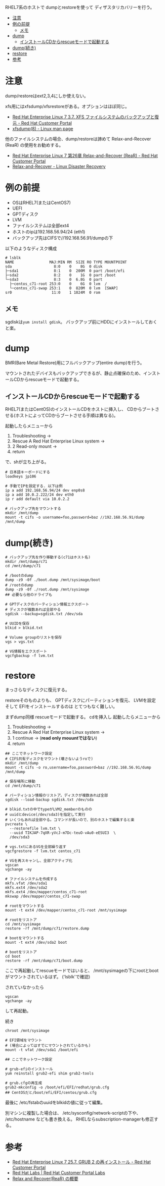 RHEL7系のホストで
dumpとrestoreを使って
ディザスタリカバリーを行う。

- [注意](#%E6%B3%A8%E6%84%8F)
- [例の前提](#%E4%BE%8B%E3%81%AE%E5%89%8D%E6%8F%90)
  - [メモ](#%E3%83%A1%E3%83%A2)
- [dump](#dump)
  - [インストールCDからrescueモードで起動する](#%E3%82%A4%E3%83%B3%E3%82%B9%E3%83%88%E3%83%BC%E3%83%ABcd%E3%81%8B%E3%82%89rescue%E3%83%A2%E3%83%BC%E3%83%89%E3%81%A7%E8%B5%B7%E5%8B%95%E3%81%99%E3%82%8B)
- [dump(続き)](#dump%E7%B6%9A%E3%81%8D)
- [restore](#restore)
- [参考](#%E5%8F%82%E8%80%83)

# 注意

dump/restoreはext2,3,4にしか使えない。

xfs用にはxfsdump/xfsrestoreがある。オプションはほぼ同じ。

- [Red Hat Enterprise Linux 7 3.7. XFS ファイルシステムのバックアップと復元 - Red Hat Customer Portal](https://access.redhat.com/documentation/ja-jp/red_hat_enterprise_linux/7/html/storage_administration_guide/xfsbackuprestore)
- [xfsdump(8) - Linux man page](https://linux.die.net/man/8/xfsdump)


他のファイルシステムの場合、dump/restoreは諦めて
Relax-and-Recover (ReaR) 
の使用をお勧めする。
- [Red Hat Enterprise Linux 7 第26章 Relax-and-Recover (ReaR) - Red Hat Customer Portal](https://access.redhat.com/documentation/ja-jp/red_hat_enterprise_linux/7/html/system_administrators_guide/ch-relax-and-recover_rear)
- [Relax-and-Recover - Linux Disaster Recovery](http://relax-and-recover.org/)


# 例の前提

- OSはRHEL7(またはCentOS7)
- UEFI
- GPTディスク
- LVM
- ファイルシステムは全部ext4
- ホストのipは192.168.56.94/24 (eth1)
- バックアップ先はCIFSで//192.168.56.91/dumpの下

以下のようなディスク構成
```
# lsblk
NAME                MAJ:MIN RM  SIZE RO TYPE MOUNTPOINT
sda                   8:0    0    8G  0 disk
├─sda1                8:1    0  200M  0 part /boot/efi
├─sda2                8:2    0    1G  0 part /boot
└─sda3                8:3    0  6.8G  0 part
  ├─centos_c71-root 253:0    0    6G  0 lvm  /
  └─centos_c71-swap 253:1    0  820M  0 lvm  [SWAP]
sr0                  11:0    1 1024M  0 rom
```
## メモ

sgdiskは`yum install gdisk`。
バックアップ前にHDDにインストールしておくと楽。

# dump

BMR(Bare Metal Restore)用にフルバックアップ(entire dump)を行う。

マウントされたデバイスもバックアップできるが、静止点確保のため、インストールCDからrescueモードで起動する。


## インストールCDからrescueモードで起動する

RHEL7(またはCentOS)のインストールCDをホストに挿入し、
CDからブートさせる(ホストによってCDからブートさせる手順は異なる)。

起動したらメニューから
1. Troubleshooting -> 
2. Rescue A Red Hat Enterprise Linux system ->
3. 2 Read-only mount ->
4. return

で、shが立ち上がる。

```
# 日本語キーボードにする
loadkeys jp106

# 手動でIPを設定する. 以下は例
ip a add 192.168.56.94/24 dev enp0s8
ip a add 10.0.2.222/24 dev eth0
ip r add default via 10.0.2.2

# バックアップ先をマウントする
mkdir /mnt/dump
mount -t cifs -o username=foo,password=baz //192.168.56.91/dump /mnt/dump
```

# dump(続き)

```
# バックアップ先を作り移動する(c71はホスト名)
mkdir /mnt/dump/c71
cd /mnt/dump/c71

# /bootのdump
dump -z9 -0f ./boot.dump /mnt/sysimage/boot
# /rootのdump
dump -z9 -0f ./root.dump /mnt/sysimage
## 必要なら他のドライブも

# GPTディスクのパーティション情報エクスポート
# ディスクが複数あれば全部やる
sgdisk --backup=sgdisk.txt /dev/sda

# UUIDを保存
blkid > blkid.txt

# Volume groupのリストを保存
vgs > vgs.txt

# VG情報をエクスポート
vgcfgbackup -f lvm.txt
```

# restore

まっさらなディスクに復元する。

restoreそのものよりも、
GPTディスクにパーティションを復元、
LVMを設定 そして EFIをインストールするのは
とてつもなく難しい。


まずdump同様
rescueモードで起動する。
cdを挿入し
起動したらメニューから
1. Troubleshooting -> 
2. Rescue A Red Hat Enterprise Linux system ->
3. 1 continue -> (**read only mouuntではない**)
4. return

```
## ここでネットワーク設定
# CIFS共有ディスクをマウント(壊さないようroで)
mkdir /mnt/dump
mount -t cifs -o ro,username=foo,password=baz //192.168.56.91/dump /mnt/dump

# 保存場所に移動
cd /mnt/dump/c71

# パーティション情報のリストア。ディスクが複数あれば全部
sgdisk --load-backup sgdisk.txt /dev/sda

# blkid.txtの中でtypeがLVM2_memberのものの
# uuidとdevice(/dev/sda3)を指定して実行
# いくつもあれば全部やる。コマンドが長いので、別のホストで編集すると楽
pvcreate \
  --restorefile lvm.txt \
  --uuid TIKJAP-7qXR-yVcJ-m7Dc-teuO-vAu0-eESUI3  \
  /dev/sda3

# vgs.txtにあるVGを全部繰り返す
vgcfgrestore -f lvm.txt centos_c71

# VGを再スキャンし、全部アクティブ化
vgscan
vgchange -ay

# ファイルシステムを作成する
mkfs.vfat /dev/sda1
mkfs.ext4 /dev/sda2
mkfs.ext4 /dev/mapper/centos_c71-root
mkswap /dev/mapper/centos_c71-swap

# rootをマウントする
mount -t ext4 /dev/mapper/centos_c71-root /mnt/sysimage

# rootをリストア
cd /mnt/sysimage
restore -rf /mnt/dump/c71/restore.dump

# bootをマウントする
mount -t ext4 /dev/sda2 boot

# bootをリストア
cd boot
restore -rf /mnt/dump/c71/boot.dump
```

ここで再起動してrescueモードではいると、
/mnt/sysimageの下にrootとbootがマウントされているはず。
('lsblk'で確認)

されていなかったら
```
vgscan
vgchange -ay
```
して再起動。

続き
```
chroot /mnt/sysimage

# EFI領域をマウント
# (場合によってはすでにマウントされているかも)
mount -t vfat /dev/sda1 /boot/efi

## ここでネットワーク設定

# grub-efiのインストール
yum reinstall grub2-efi shim grub2-tools

# grub.cfgの再生成
grub2-mkconfig -o /boot/efi/EFI/redhat/grub.cfg
## CentOSだと/boot/efi/EFI/centos/grub.cfg
```

最後に
/etc/fstabのuuidをblkidの値に従って編集。

別マシンに複製した場合は、
/etc/sysconfig/network-scriptの下や、
/etc/hostname
なども書き換える。
RHELならsubscription-managerも修正する。


# 参考

- [Red Hat Enterprise Linux 7 25.7. GRUB 2 の再インストール - Red Hat Customer Portal](https://access.redhat.com/documentation/ja-jp/red_hat_enterprise_linux/7/html/system_administrators_guide/sec-reinstalling_grub_2)
- [Red Hat Labs | Red Hat Customer Portal Labs](https://access.redhat.com/labs/rbra/)
- [Relax and Recover(ReaR) の概要](https://access.redhat.com/ja/solutions/2641301)